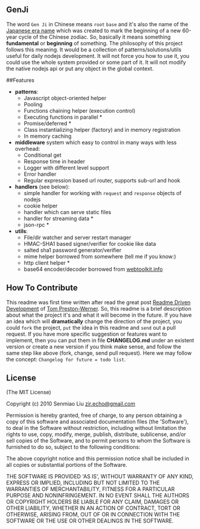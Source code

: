## GenJi
The word `Gen Ji` in Chinese means `root` `base` and
it's also the name of the [Japanese era name](http://en.wikipedia.org/wiki/Genji#Era) which was created to mark the beginning of a new 60-year cycle of the Chinese zodiac.
So, basically it means something **fundamental** or **beginning** of something.
The philosophy of this project follows this meaning.
It would be a collection of patterns/solutions/utils useful for daily nodejs development. It will not force you how to use it, you could use the whole system provided or some part of it. It will not modify the native nodejs api or put any object in the global context.

##Features
- **patterns**:
    - Javascript object-oriented helper
    - Pooling
    - Functions chaining helper (execution control)
    - Executing functions in parallel *
    - Promise/deferred *
    - Class instantializing helper (factory) and in memory registration
    - In memory caching
- **middleware** system which easy to control in many ways with less overhead:
    - Conditional get
    - Response time in header
    - Logger with different level support
    - Error handler
    - Regular expression based url router, supports sub-url and hook
- **handlers** (see below):
    - simple handler for working with `request` and `response` objects of nodejs
    - cookie helper
    - handler which can serve static files
    - handler for streaming data *
    - json-rpc *
- **utils**:
    - File/dir watcher and server restart manager
    - HMAC-SHA1 based signer/verifier for cookie like data
    - salted sha1 password generator/verifier
    - mime helper borrowed from somewhere (tell me if you know:)
    - http client helper *
    - base64 encoder/decoder borrowed from [webtoolkit.info](http://www.webtoolkit.info/)



## How To Contribute
This readme was first time written after read the great post [Readme Driven Development](http://tom.preston-werner.com/2010/08/23/readme-driven-development.html)
of [Tom Preston-Werner](http://tom.preston-werner.com/).
So, this readme is a brief description about what the project it's and what it will become in the future.
If you have an idea which will **dramatically** change the direction of the project, you could `fork` the project,
`put` the idea in this readme and `send` out a pull request.
If you have more specific suggestion or features want to implement,
then you can put them in file **CHANGELOG.md** under an existent version or create a new version if you think make sense,
and follow the same step like above (fork, change, send pull request).
Here we may follow the concept: `Changelog for future = todo list`.



## License

(The MIT License)

Copyright (c) 2010 Senmiao Liu <zir.echo@gmail.com>

Permission is hereby granted, free of charge, to any person obtaining
a copy of this software and associated documentation files (the
'Software'), to deal in the Software without restriction, including
without limitation the rights to use, copy, modify, merge, publish,
distribute, sublicense, and/or sell copies of the Software, and to
permit persons to whom the Software is furnished to do so, subject to
the following conditions:

The above copyright notice and this permission notice shall be
included in all copies or substantial portions of the Software.

THE SOFTWARE IS PROVIDED 'AS IS', WITHOUT WARRANTY OF ANY KIND,
EXPRESS OR IMPLIED, INCLUDING BUT NOT LIMITED TO THE WARRANTIES OF
MERCHANTABILITY, FITNESS FOR A PARTICULAR PURPOSE AND NONINFRINGEMENT.
IN NO EVENT SHALL THE AUTHORS OR COPYRIGHT HOLDERS BE LIABLE FOR ANY
CLAIM, DAMAGES OR OTHER LIABILITY, WHETHER IN AN ACTION OF CONTRACT,
TORT OR OTHERWISE, ARISING FROM, OUT OF OR IN CONNECTION WITH THE
SOFTWARE OR THE USE OR OTHER DEALINGS IN THE SOFTWARE.